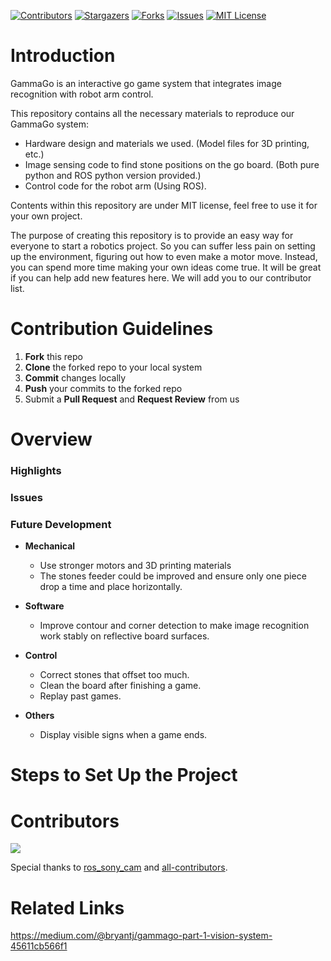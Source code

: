 [![Contributors][contributors-shield]][contributors-url]
[![Stargazers][stars-shield]][stars-url]
[![Forks][forks-shield]][forks-url]
[![Issues][issues-shield]][issues-url]
[![MIT License][license-shield]][license-url]

# Introduction
GammaGo is an interactive go game system that integrates image recognition with robot arm control.

This repository contains all the necessary materials to reproduce our GammaGo system:
- Hardware design and materials we used. (Model files for 3D printing, etc.)
- Image sensing code to find stone positions on the go board. (Both pure python and ROS python version provided.)
- Control code for the robot arm (Using ROS).

Contents within this repository are under MIT license, feel free to use it for your own project. 

The purpose of creating this repository is to provide an easy way for everyone to start a robotics project. So you can suffer less pain on setting up the environment, figuring out how to even make a motor move. Instead, you can spend more time making your own ideas come true. It will be great if you can help add new features here. We will add you to our contributor list.

# Contribution Guidelines
1.  **Fork** this repo
2.  **Clone** the forked repo to your local system
3.  **Commit** changes locally
4.  **Push** your commits to the forked repo
5.  Submit a **Pull Request** and **Request Review** from us

# Overview

### Highlights
### Issues
### Future Development
- **Mechanical**
  - Use stronger motors and 3D printing materials
  - The stones feeder could be improved and ensure only one piece drop a time and place horizontally. 

- **Software**
  - Improve contour and corner detection to make image recognition work stably on reflective board surfaces.
- **Control**
  - Correct stones that offset too much.
  - Clean the board after finishing a game.
  - Replay past games.
- **Others**
  - Display visible signs when a game ends.

# Steps to Set Up the Project

# Contributors

<a href="https://github.com/JinZihang/GammaGo/graphs/contributors">
  <img src="https://contrib.rocks/image?repo=JinZihang/GammaGo" />
</a>

Special thanks to [ros_sony_cam](https://github.com/arcoslab/ros_sony_cam) and [all-contributors](https://github.com/all-contributors/all-contributors).

[contributors-shield]: https://img.shields.io/github/contributors/JinZihang/GammaGo?style=for-the-badge
[contributors-url]: https://github.com/JinZihang/GammaGo/graphs/contributors
[forks-shield]: https://img.shields.io/github/forks/JinZihang/GammaGo?style=for-the-badge
[forks-url]: https://github.com/JinZihang/GammaGo/network/members
[stars-shield]: https://img.shields.io/github/stars/JinZihang/GammaGo?style=for-the-badge
[stars-url]: https://github.com/JinZihang/GammaGo/stargazers
[issues-shield]: https://img.shields.io/github/issues/JinZihang/GammaGo?style=for-the-badge
[issues-url]: https://github.com/JinZihang/GammaGo/issues
[license-shield]: https://img.shields.io/github/license/JinZihang/GammaGo?style=for-the-badge
[license-url]: https://github.com/JinZihang/GammaGo/blob/main/LICENSE

# Related Links
https://medium.com/@bryantj/gammago-part-1-vision-system-45611cb566f1
